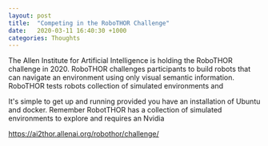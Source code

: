 ```yaml
---
layout: post
title:  "Competing in the RoboTHOR Challenge"
date:   2020-03-11 16:40:30 +1000
categories: Thoughts
---
```


The Allen Institute for Artificial Intelligence is holding the RoboTHOR challenge in 2020.
RoboTHOR challenges participants to build robots that can navigate an environment
using only visual semantic information. RoboTHOR tests robots collection of simulated environments
and 

It's simple to get up and running provided you have an installation of Ubuntu
and docker. Remember RobotTHOR has a collection of simulated environments to explore and
requires an Nvidia 


https://ai2thor.allenai.org/robothor/challenge/